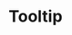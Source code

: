 # Tooltip

<pre hidden>
<button type="button" class="ds-paragraph ds-paragraph--md ds-line-height--sm ds-btn ds-focus ds-btn--md ds-btn--primary ds-btn--accent" aria-describedby=":ri0:">
  My trigger
</button>
<div role="tooltip" tabindex="-1" class="ds-paragraph ds-paragraph--xs ds-line-height--md ds-tooltip" id=":ri0:">
  Tooltip text
  <svg class="ds-tooltip__arrow" aria-hidden="true" width="14" height="14" viewBox="0 0 14 14" style="position: absolute; top: 100%;"><path stroke="none" d="M0,0 H14 L7,7 Q7,7 7,7 Z"></path><clipPath id=":rib:"><rect x="0" y="0" width="14" height="14"></rect></clipPath></svg>
</div>
</pre>
<Story />